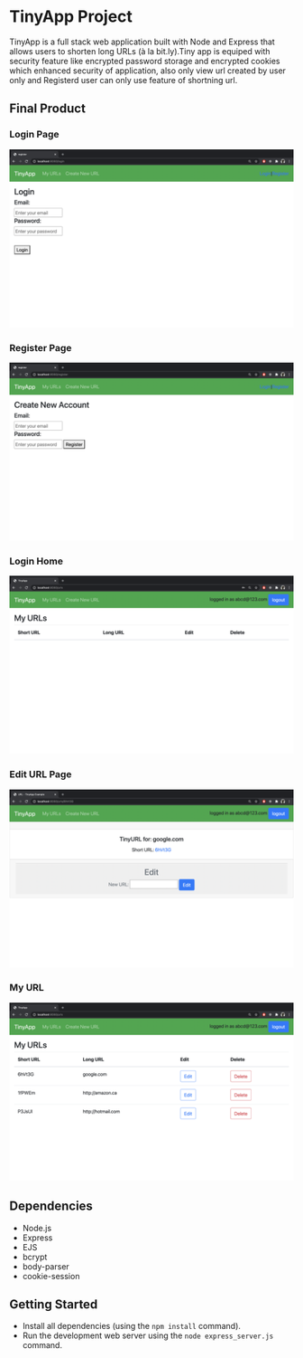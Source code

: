 # TinyApp Project

TinyApp is a full stack web application built with Node and Express that allows users to shorten long URLs (à la bit.ly).Tiny app is equiped with security feature like encrypted password storage and encrypted cookies which enhanced security of application, also only view url created by user only and Registerd user can only use feature of shortning url.

## Final Product


### Login Page
!["Login Page"](./doc/login.jpg)

### Register Page
!["Register"](./doc/register.jpg)

### Login Home
!["Login Home"](./doc/loginHome.jpg)

### Edit URL Page
!["Edit URL page"](./doc/editPage.jpg)

### My URL
!["My URL"](./doc/stored.jpg)




## Dependencies

- Node.js
- Express
- EJS
- bcrypt
- body-parser
- cookie-session

## Getting Started

- Install all dependencies (using the `npm install` command).
- Run the development web server using the `node express_server.js` command.